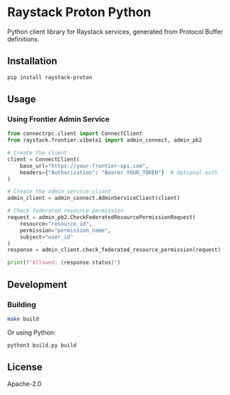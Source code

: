 # Raystack Proton Python

Python client library for Raystack services, generated from Protocol Buffer definitions.

## Installation

```bash
pip install raystack-proton
```

## Usage

### Using Frontier Admin Service

```python
from connectrpc.client import ConnectClient
from raystack.frontier.v1beta1 import admin_connect, admin_pb2

# Create the client
client = ConnectClient(
    base_url="https://your-frontier-api.com",
    headers={"Authorization": "Bearer YOUR_TOKEN"}  # Optional auth
)

# Create the admin service client
admin_client = admin_connect.AdminServiceClient(client)

# Check federated resource permission
request = admin_pb2.CheckFederatedResourcePermissionRequest(
    resource="resource_id",
    permission="permission_name",
    subject="user_id"
)
response = admin_client.check_federated_resource_permission(request)

print(f"Allowed: {response.status}")
```

## Development

### Building

```bash
make build
```

Or using Python:

```bash
python3 build.py build
```

## License

Apache-2.0
